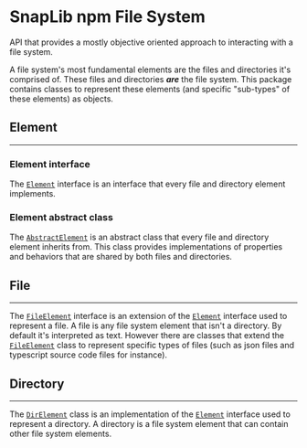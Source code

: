 # SnapLib npm File System

API that provides a mostly objective oriented approach to interacting with a
file system.

A file system's most fundamental elements are the files and directories it's
comprised of. These files and directories ***are*** the file system. This
package contains classes to represent these elements (and specific "sub-types"
of these elements) as objects.

## Element

---

### Element interface

The [`Element`][1] interface is an interface that every file and directory
element implements.

### Element abstract class

The [`AbstractElement`][2] is an abstract class that every file and directory
element inherits from. This class provides implementations of properties and
behaviors that are shared by both files and directories.

## File

---
The [`FileElement`][3] interface is an extension of the [`Element`][1] interface
used to represent a file. A file is any file system element that isn't a
directory. By default it's interpreted as text. However there are classes that
extend the [`FileElement`][3] class to represent specific types of files (such
as json files and typescript source code files for instance).

## Directory

---
The [`DirElement`][4] class is an implementation of the [`Element`][1] interface
used to represent a directory. A directory is a file system element that can
contain other file system elements.

[1]: https://github.com/SnapLib/npm-fs/blob/dev/src/main/ts/lib/element/Element.ts "Element interface"
[2]: https://github.com/SnapLib/npm-fs/blob/dev/src/main/ts/lib/element/AbstractElement.ts "AbstractElement abstract class"
[3]: https://github.com/SnapLib/npm-fs/blob/dev/src/main/ts/lib/element/file/FileElement.ts "FileElement interface"
[4]: https://github.com/SnapLib/npm-fs/blob/dev/src/main/ts/lib/element/directory/DirElement.ts "DirElement interface"
